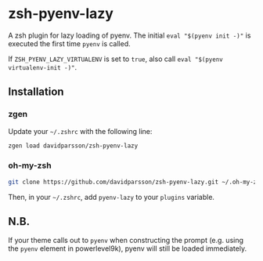 # zsh-pyenv-lazy

A zsh plugin for lazy loading of pyenv.
The initial `eval "$(pyenv init -)"` is executed the first time `pyenv` is called.

If `ZSH_PYENV_LAZY_VIRTUALENV` is set to `true`, also call `eval "$(pyenv virtualenv-init -)"`.

## Installation

### zgen

Update your `~/.zshrc` with the following line:

```sh
zgen load davidparsson/zsh-pyenv-lazy
```

### oh-my-zsh

```sh
git clone https://github.com/davidparsson/zsh-pyenv-lazy.git ~/.oh-my-zsh/custom/plugins/pyenv-lazy
```

Then, in your `~/.zshrc`, add `pyenv-lazy` to your `plugins` variable.

## N.B.

If your theme calls out to `pyenv` when constructing the prompt
(e.g. using the `pyenv` element in powerlevel9k),
pyenv will still be loaded immediately.

